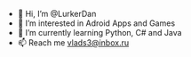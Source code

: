 - 👋 Hi, I’m @LurkerDan
- 👀 I’m interested in Adroid Apps and Games
- 🌱 I’m currently learning Python, C# and Java
- 📫 Reach me vlads3@inbox.ru

